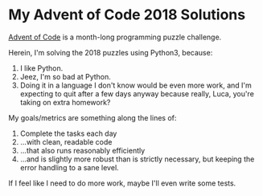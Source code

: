 # My Advent of Code 2018 Solutions
[Advent of Code](https://adventofcode.com/) is a month-long programming puzzle challenge.

Herein, I'm solving the 2018 puzzles using Python3, because:
1. I like Python.
2. Jeez, I'm so bad at Python.
3. Doing it in a language I don't know would be even more work, and I'm expecting to quit after a few days anyway because really, Luca, you're taking on extra homework?

My goals/metrics are something along the lines of:
1. Complete the tasks each day
2. ...with clean, readable code
3. ...that also runs reasonably efficiently
4. ...and is slightly more robust than is strictly necessary, but keeping the error handling to a sane level.

If I feel like I need to do more work, maybe I'll even write some tests.
